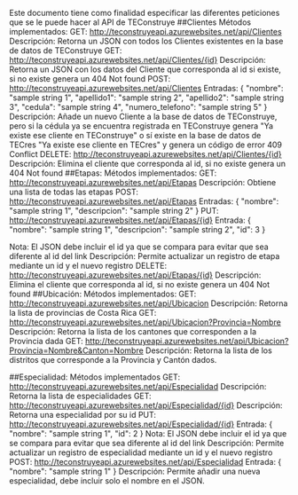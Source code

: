 Este documento tiene como finalidad especificar las diferentes peticiones que se le puede hacer al API de TEConstruye
##Clientes
	Métodos implementados:
GET: http://teconstruyeapi.azurewebsites.net/api/Clientes
		Descripción: Retorna un JSON con todos los Clientes existentes en la base de datos de TEConstruye
GET: http://teconstruyeapi.azurewebsites.net/api/Clientes/{id}
		Descripción: Retorna un JSON con los datos del Cliente que corresponda al id si existe, si no existe genera un 404 Not found
POST: http://teconstruyeapi.azurewebsites.net/api/Clientes
		Entradas:
			{
  				"nombre": "sample string 1",
  				"apellido1": "sample string 2",
  				"apellido2": "sample string 3",
 			 	"cedula": "sample string 4",
  				"numero_telefono": "sample string 5"
  			}
Descripción: Añade un nuevo Cliente a la base de datos de TEConstruye, pero si la cédula ya se encuentra registrada en TEConstruye genera "Ya existe ese cliente en TEConstruye" o sí existe en la base de datos de TECres "Ya existe ese cliente en TECres" y genera un código de error 409 Conflict
DELETE: http://teconstruyeapi.azurewebsites.net/api/Clientes/{id}
		Descripción: Elimina el cliente que corresponda al id, si no existe genera un 404 Not found
##Etapas:
Métodos implementados:
GET: http://teconstruyeapi.azurewebsites.net/api/Etapas
Descripción: Obtiene una lista de todas las etapas
POST:  http://teconstruyeapi.azurewebsites.net/api/Etapas
Entradas:
{
  "nombre": "sample string 1",
  "descripcion": "sample string 2"
}
PUT: http://teconstruyeapi.azurewebsites.net/api/Etapas/{id}
Entrada:
	{
  "nombre": "sample string 1",
  "descripcion": "sample string 2",
  "id": 3
}

Nota: El JSON debe incluir el id ya que se compara para evitar que sea diferente al id del link
Descripción: Permite actualizar un registro de etapa mediante un id y el nuevo registro
DELETE:  http://teconstruyeapi.azurewebsites.net/api/Etapas/{id}
Descripción: Elimina el cliente que corresponda al id, si no existe genera un 404 Not found
##Ubicación:
	Métodos implementados:
GET: http://teconstruyeapi.azurewebsites.net/api/Ubicacion
		Descripción: Retorna la lista de provincias de Costa Rica
GET: http://teconstruyeapi.azurewebsites.net/api/Ubicacion?Provincia=Nombre
Descripción: Retorna la lista de los cantones que corresponden a la Provincia dada
GET: http://teconstruyeapi.azurewebsites.net/api/Ubicacion?Provincia=Nombre&Canton=Nombre
Descripción: Retorna la lista de los distritos que corresponde a la Provincia y Cantón dados.

##Especialidad:
	Métodos implementados
GET: http://teconstruyeapi.azurewebsites.net/api/Especialidad
		Descripción: Retorna la lista de especialidades
GET: http://teconstruyeapi.azurewebsites.net/api/Especialidad/{id}
Descripción: Retorna una especialidad por su id
PUT: http://teconstruyeapi.azurewebsites.net/api/Especialidad/{id}
Entrada:
	{
  "nombre": "sample string 1",
  "id": 2
}
Nota: El JSON debe incluir el id ya que se compara para evitar que sea diferente al id del link
Descripción: Permite actualizar un registro de especialidad mediante un id y el nuevo registro
POST: http://teconstruyeapi.azurewebsites.net/api/Especialidad
Entrada:
	{
  "nombre": "sample string 1" 
}
Descripción: Permite añadir una nueva especialidad, debe incluir solo el nombre en el JSON.







